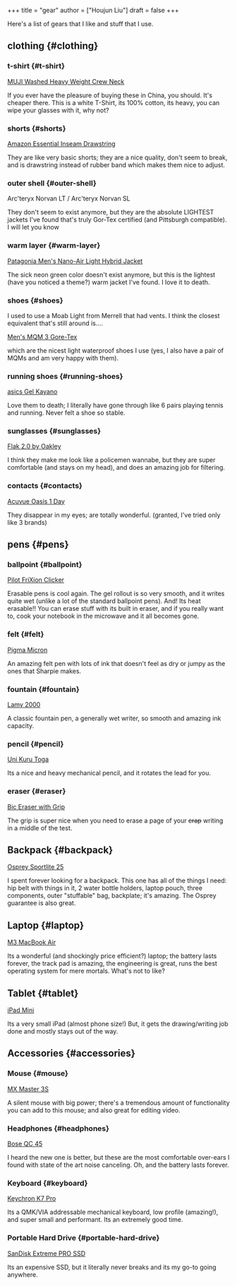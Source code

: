 +++
title = "gear"
author = ["Houjun Liu"]
draft = false
+++

Here's a list of gears that I like and stuff that I use.


## clothing {#clothing}


### t-shirt {#t-shirt}

[MUJI Washed Heavy Weight Crew Neck](https://www.muji.us/products/mens-washed-heavy-weight-crew-neck-short-sleeve-t-shirt-ab1mf24a?_pos=1&_sid=d3f2eebd4&_ss=r&variant=44342451011774)

If you ever have the pleasure of buying these in China, you should. It's cheaper there. This is a white T-Shirt, its 100% cotton, its heavy, you can wipe your glasses with it, why not?


### shorts {#shorts}

[Amazon Essential Inseam Drawstring](https://www.amazon.com/dp/B01JQTD1RO)

They are like very basic shorts; they are a nice quality, don't seem to break, and is drawstring instead of rubber band which makes them nice to adjust.


### outer shell {#outer-shell}

Arc'teryx Norvan LT / Arc'teryx Norvan SL

They don't seem to exist anymore, but they are the absolute LIGHTEST jackets I've found that's truly Gor-Tex certified (and Pittsburgh compatible). I will let you know


### warm layer {#warm-layer}

[Patagonia Men's Nano-Air Light Hybrid Jacket](https://www.patagonia.com/product/mens-nano-air-light-hybrid-insulated-jacket/84346.html)

The sick neon green color doesn't exist anymore, but this is the lightest (have you noticed a theme?) warm jacket I've found. I love it to death.


### shoes {#shoes}

I used to use a Moab Light from Merrell that had vents. I think the closest equivalent that's still around is....

[Men's MQM 3 Gore-Tex](https://www.merrell.com/US/en/mqm-3-gore-tex/52476M.html?dwvar_52476M_color=J500555#cgid=goretex&start=1)

which are the nicest light waterproof shoes I use (yes, I also have a pair of MQMs and am very happy with them).


### running shoes {#running-shoes}

[asics Gel Kayano](https://www.asics.com/us/en-us/gel-kayano/c/aa50101000/)

Love them to death; I literally have gone through like 6 pairs playing tennis and running. Never felt a shoe so stable.


### sunglasses {#sunglasses}

[Flak 2.0 by Oakley](https://www.oakley.com/en-us/product/W0OO9271)

I think they make me look like a policemen wannabe, but they are super comfortable (and stays on my head), and does an amazing job for filtering.


### contacts {#contacts}

[Acuvue Oasis 1 Day](https://www.acuvue.com/en-us/products/acuvue-oasys-1-day/)

They disappear in my eyes; are totally wonderful. (granted, I've tried only like 3 brands)


## pens {#pens}


### ballpoint {#ballpoint}

[Pilot FriXion Clicker](https://www.amazon.com/dp/B009QYH644)

Erasable pens is cool again. The gel rollout is so very smooth, and it writes quite wet (unlike a lot of the standard ballpoint pens). And! Its heat erasable!! You can erase stuff with its built in eraser, and if you really want to, cook your notebook in the microwave and it all becomes gone.


### felt {#felt}

[Pigma Micron](https://www.sakuraofamerica.com/product/pigma-micron/)

An amazing felt pen with lots of ink that doesn't feel as dry or jumpy as the ones that Sharpie makes.


### fountain {#fountain}

[Lamy 2000](https://www.lamy.com/en-us/p/lamy-2000-fountain-pen/50723084271950)

A classic fountain pen, a generally wet writer, so smooth and amazing ink capacity.


### pencil {#pencil}

[Uni Kuru Toga](https://www.unibrands.co/collections/kuru-toga)

Its a nice and heavy mechanical pencil, and it rotates the lead for you.


### eraser {#eraser}

[Bic Eraser with Grip](https://www.amazon.com/dp/B00T1P32LO)

The grip is super nice when you need to erase a page of your ~~crap~~ writing in a middle of the test.


## Backpack {#backpack}

[Osprey Sportlite 25](https://www.osprey.com/osprey-sportlite-25-sportlt25s22-192?srsltid=AfmBOoqvT7CFY3THcm2gkwD5sKthlX4WVPS-irw1ToC1ol3bsKyo9OuW&size=M%2FL&color=Blue+Sky)

I spent forever looking for a backpack. This one has all of the things I need: hip belt with things in it, 2 water bottle holders, laptop pouch, three components, outer "stuffable" bag, backplate; it's amazing. The Osprey guarantee is also great.


## Laptop {#laptop}

[M3 MacBook Air](https://www.apple.com/shop/buy-mac/macbook-air/13-inch-m3)

Its a wonderful (and shockingly price efficient?) laptop; the battery lasts forever, the track pad is amazing, the engineering is great, runs the best operating system for mere mortals. What's not to like?


## Tablet {#tablet}

[iPad Mini](https://www.apple.com/ipad-mini/)

Its a very small iPad (almost phone size!) But, it gets the drawing/writing job done and mostly stays out of the way.


## Accessories {#accessories}


### Mouse {#mouse}

[MX Master 3S](https://www.logitech.com/en-us/products/mice/mx-master-3s.html)

A silent mouse with big power; there's a tremendous amount of functionality you can add to this mouse; and also great for editing video.


### Headphones {#headphones}

[Bose QC 45](https://www.bose.com/p/bose-quietcomfort-45-headphones/QC45-HEADPHONEARN.html)

I heard the new one is better, but these are the most comfortable over-ears I found with state of the art noise canceling. Oh, and the battery lasts forever.


### Keyboard {#keyboard}

[Keychron K7 Pro](https://www.keychron.com/products/keychron-k7-pro-qmk-via-wireless-custom-mechanical-keyboard)

Its a QMK/VIA addressable mechanical keyboard, low profile (amazing!), and super small and performant. Its an extremely good time.


### Portable Hard Drive {#portable-hard-drive}

[SanDisk Extreme PRO SSD](https://shop.sandisk.com/products/ssd/portable-ssd/portable-ssd-sandisk-extreme-pro-usb-3-2?sku=SDSSDE81-4T00-G25)

Its an expensive SSD, but it literally never breaks and its my go-to going anywhere.
